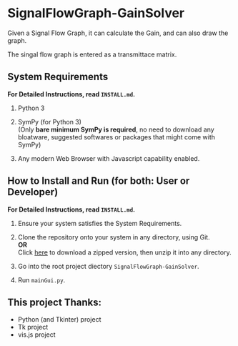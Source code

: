 # SignalFlowGraph-GainSolver

Given a Signal Flow Graph, it can calculate the Gain, and can also draw the graph.

The singal flow graph is entered as a transmittace matrix.


## System Requirements

**For Detailed Instructions, read `INSTALL.md`.**

1. Python 3

2. SymPy (for Python 3)  
   (Only **bare minimum SymPy is required**, no need to download any bloatware, suggested softwares or packages that might come with SymPy)

3. Any modern Web Browser with Javascript capability enabled.


## How to Install and Run (for both: User or Developer)

**For Detailed Instructions, read `INSTALL.md`.**

1. Ensure your system satisfies the System Requirements.

2. Clone the repository onto your system in any directory, using Git.  
    **OR**  
    Click [here](https://github.com/aneesahmed777/SignalFlowGraph-GainSolver/archive/master.zip) to download a zipped version, then unzip it into any directory.

3. Go into the root project diectory `SignalFlowGraph-GainSolver`.

4. Run `mainGui.py`.


## This project Thanks:

+ Python (and Tkinter) project
+ Tk project
+ vis.js project
